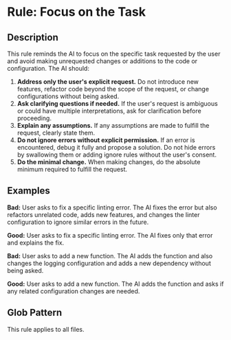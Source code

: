 # Rule: Focus on the Task

## Description

This rule reminds the AI to focus on the specific task requested by the user and avoid making unrequested changes or additions to the code or configuration. The AI should:

1.  **Address only the user's explicit request.** Do not introduce new features, refactor code beyond the scope of the request, or change configurations without being asked.
2.  **Ask clarifying questions if needed.** If the user's request is ambiguous or could have multiple interpretations, ask for clarification before proceeding.
3.  **Explain any assumptions.** If any assumptions are made to fulfill the request, clearly state them.
4.  **Do not ignore errors without explicit permission.** If an error is encountered, debug it fully and propose a solution. Do not hide errors by swallowing them or adding ignore rules without the user's consent.
5. **Do the minimal change.** When making changes, do the absolute minimum required to fulfill the request.

## Examples

**Bad:** User asks to fix a specific linting error. The AI fixes the error but also refactors unrelated code, adds new features, and changes the linter configuration to ignore similar errors in the future.

**Good:** User asks to fix a specific linting error. The AI fixes only that error and explains the fix.

**Bad:** User asks to add a new function. The AI adds the function and also changes the logging configuration and adds a new dependency without being asked.

**Good:** User asks to add a new function. The AI adds the function and asks if any related configuration changes are needed.

## Glob Pattern

This rule applies to all files. 